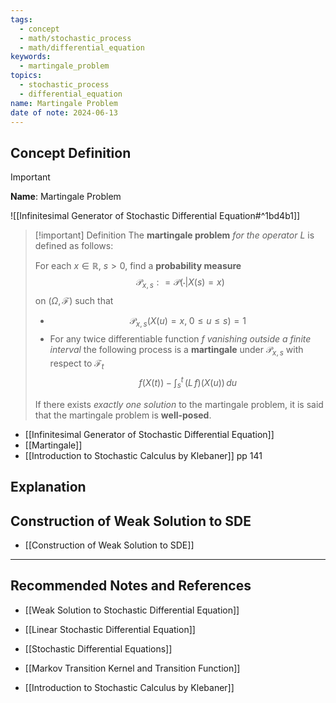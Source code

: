 ```yaml
---
tags:
  - concept
  - math/stochastic_process
  - math/differential_equation
keywords:
  - martingale_problem
topics:
  - stochastic_process
  - differential_equation
name: Martingale Problem
date of note: 2024-06-13
---
```


## Concept Definition

>[!important]
>**Name**: Martingale Problem


![[Infinitesimal Generator of Stochastic Differential Equation#^1bd4b1]]


>[!important] Definition
>The **martingale problem** *for the operator* $L$ is defined as follows:
>
>For each $x\in \mathbb{R}$, $s >0$, find a **probability measure** $$\mathcal{P}_{x,s}: = \mathcal{P}(\cdot| X(s) = x)$$ on $(\Omega, \mathscr{F})$ such that 
>- $$\mathcal{P}_{x,s}(X(u) =x, \; 0 \le u \le s)  = 1$$
>- For any twice differentiable function $f$ *vanishing outside a finite interval* the following process is a **martingale** under $\mathcal{P}_{x,s}$ with respect to $\mathcal{F}_{t}$
>$$
>f\left(X(t)\right) - \int_{s}^{t}\,\left(L\,f\right)\left(X(u)\right)\,du
>$$
>
>If there exists *exactly one solution* to the martingale problem, it is said that the martingale problem is **well-posed**.

- [[Infinitesimal Generator of Stochastic Differential Equation]]
- [[Martingale]]
- [[Introduction to Stochastic Calculus by Klebaner]] pp 141

## Explanation




## Construction of Weak Solution to SDE

- [[Construction of Weak Solution to SDE]]



-----------
##  Recommended Notes and References

- [[Weak Solution to Stochastic Differential Equation]]

- [[Linear Stochastic Differential Equation]]
- [[Stochastic Differential Equations]]

- [[Markov Transition Kernel and Transition Function]]


- [[Introduction to Stochastic Calculus by Klebaner]]